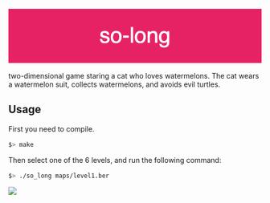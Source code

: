 ![Alt text](./so-long.png?raw=true "Title")

two-dimensional game staring a cat who loves watermelons. The cat wears a watermelon suit, collects watermelons, and avoids evil turtles.

## Usage

First you need to compile.
```bash
$> make
```

Then select one of the 6 levels, and run the following command:

```bash
$> ./so_long maps/level1.ber 
```
![](https://github.com//alia1738/so_long/so-long.gif)
